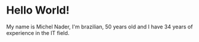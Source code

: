 # Hello World!

My name is Michel Nader, I'm brazilian, 50 years old and I have 34 years of experience in the IT field.
